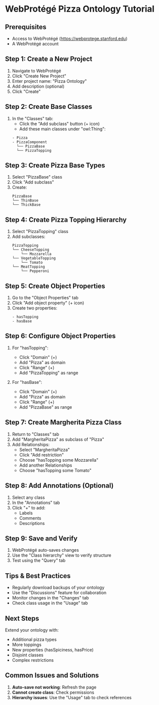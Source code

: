 # WebProtégé Pizza Ontology Tutorial

## Prerequisites
- Access to WebProtégé (https://webprotege.stanford.edu)
- A WebProtégé account

## Step 1: Create a New Project
1. Navigate to WebProtégé
2. Click "Create New Project"
3. Enter project name: "Pizza Ontology"
4. Add description (optional)
5. Click "Create"

## Step 2: Create Base Classes
1. In the "Classes" tab:
   - Click the "Add subclass" button (+ icon)
   - Add these main classes under "owl:Thing":
   ```
   - Pizza
   - PizzaComponent
     └── PizzaBase
     └── PizzaTopping
   ```

## Step 3: Create Pizza Base Types
1. Select "PizzaBase" class
2. Click "Add subclass"
3. Create:
   ```
   PizzaBase
   └── ThinBase
   └── ThickBase
   ```

## Step 4: Create Pizza Topping Hierarchy
1. Select "PizzaTopping" class
2. Add subclasses:
   ```
   PizzaTopping
   └── CheeseTopping
       └── Mozzarella
   └── VegetableTopping
       └── Tomato
   └── MeatTopping
       └── Pepperoni
   ```

## Step 5: Create Object Properties
1. Go to the "Object Properties" tab
2. Click "Add object property" (+ icon)
3. Create two properties:
   ```
   - hasTopping
   - hasBase
   ```

## Step 6: Configure Object Properties
1. For "hasTopping":
   - Click "Domain" (+)
   - Add "Pizza" as domain
   - Click "Range" (+)
   - Add "PizzaTopping" as range

2. For "hasBase":
   - Click "Domain" (+)
   - Add "Pizza" as domain
   - Click "Range" (+)
   - Add "PizzaBase" as range

## Step 7: Create Margherita Pizza Class
1. Return to "Classes" tab
2. Add "MargheritaPizza" as subclass of "Pizza"
3. Add Relationships:
   - Select "MargheritaPizza"
   - Click "Add restriction" 
   - Choose "hasTopping some Mozzarella"
   - Add another Relationships
   - Choose "hasTopping some Tomato"

## Step 8: Add Annotations (Optional)
1. Select any class
2. In the "Annotations" tab
3. Click "+" to add:
   - Labels
   - Comments
   - Descriptions

## Step 9: Save and Verify
1. WebProtégé auto-saves changes
2. Use the "Class hierarchy" view to verify structure
3. Test using the "Query" tab

## Tips & Best Practices
- Regularly download backups of your ontology
- Use the "Discussions" feature for collaboration
- Monitor changes in the "Changes" tab
- Check class usage in the "Usage" tab

## Next Steps
Extend your ontology with:
- Additional pizza types
- More toppings
- New properties (hasSpiciness, hasPrice)
- Disjoint classes
- Complex restrictions

## Common Issues and Solutions
1. **Auto-save not working**: Refresh the page
2. **Cannot create class**: Check permissions
3. **Hierarchy issues**: Use the "Usage" tab to check references
